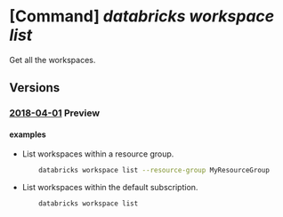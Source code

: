# [Command] _databricks workspace list_

Get all the workspaces.

## Versions

### [2018-04-01](/Resources/mgmt-plane/L3N1YnNjcmlwdGlvbnMve30vcHJvdmlkZXJzL21pY3Jvc29mdC5kYXRhYnJpY2tzL3dvcmtzcGFjZXM=/2018-04-01.xml) **Preview**

<!-- mgmt-plane /subscriptions/{}/providers/microsoft.databricks/workspaces 2018-04-01 -->
<!-- mgmt-plane /subscriptions/{}/resourcegroups/{}/providers/microsoft.databricks/workspaces 2018-04-01 -->

#### examples

- List workspaces within a resource group.
    ```bash
        databricks workspace list --resource-group MyResourceGroup
    ```

- List workspaces within the default subscription.
    ```bash
        databricks workspace list
    ```
